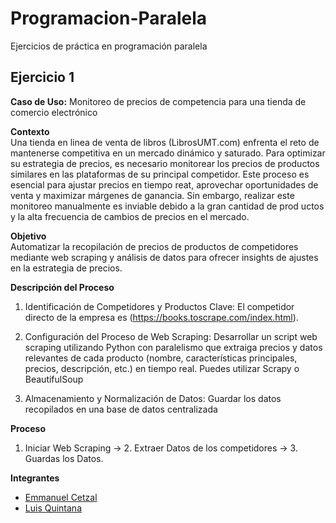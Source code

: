 # Programacion-Paralela
Ejercicios de práctica en programación paralela  

## Ejercicio 1
**Caso de Uso:** Monitoreo de precios de competencia para una tienda de comercio electrónico

**Contexto**  
Una tienda en linea de venta de libros (LibrosUMT.com) enfrenta el reto de mantenerse competitiva en un mercado dinámico y saturado. Para optimizar su estrategia de precios, es necesario monitorear los precios de productos similares en las plataformas de su principal competidor. Este proceso es esencial para ajustar precios en tiempo reat, aprovechar oportunidades de venta y maximizar márgenes de ganancia. Sin embargo, realizar este monitoreo manualmente es inviable debido a la gran cantidad de prod uctos y la alta frecuencia de cambios de precios en el mercado.

**Objetivo**  
Automatizar la recopilación de precios de productos de competidores mediante web scraping y análisis de datos para ofrecer insights de ajustes en la estrategia de precios.

**Descripción del Proceso**  
1. Identificación de Competidores y Productos Clave:
El competidor directo de la empresa es (https://books.toscrape.com/index.html).

2. Configuración del Proceso de Web Scraping:
Desarrollar un script web scraping utilizando Python con paralelismo que extraiga precios y datos relevantes de cada producto (nombre, características principales, precios, descripción, etc.) en tiempo real. Puedes utilizar Scrapy o BeautifulSoup

3. Almacenamiento y Normalización de Datos:
Guardar los datos recopilados en una base de datos centralizada

**Proceso**
1. Iniciar Web Scraping -> 2. Extraer Datos de los competidores -> 3. Guardas los Datos.

**Integrantes**
- [Emmanuel Cetzal](https://github.com/BryanCetzal/)
- [Luis Quintana](https://github.com/BryanCetzal/)
